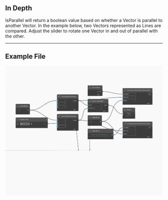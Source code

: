 ## In Depth
IsParallel will return a boolean value based on whether a Vector is parallel to another Vector. In the example below, two Vectors represented as Lines are compared. Adjust the slider to rotate one Vector in and out of parallel with the other.
___
## Example File

![IsParallel](./Autodesk.DesignScript.Geometry.Vector.IsParallel_img.jpg)

